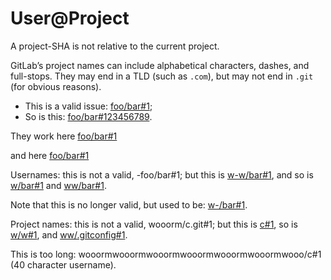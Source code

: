 # User@Project

A project-SHA is not relative to the current project.

GitLab’s project names can include alphabetical characters, dashes, and full-stops. They may end in a TLD (such as `.com`), but may not end in `.git` (for obvious reasons).

*   This is a valid issue: [foo/bar#1](https://gitlab.com/foo/bar/issues/1);
*   So is this: [foo/bar#123456789](https://gitlab.com/foo/bar/issues/123456789).

They work here
[foo/bar#1](https://gitlab.com/foo/bar/issues/1)

and here
[foo/bar#1](https://gitlab.com/foo/bar/issues/1)

Usernames: this is not a valid, -foo/bar#1; but this is [w-w/bar#1](https://gitlab.com/w-w/bar/issues/1), and so is [w/bar#1](https://gitlab.com/w/bar/issues/1) and [ww/bar#1](https://gitlab.com/ww/bar/issues/1).

Note that this is no longer valid, but used to be: [w-/bar#1](https://gitlab.com/w-/bar/issues/1).

Project names: this is not a valid, wooorm/c.git#1; but this is [c#1](https://gitlab.com/wooorm/c/issues/1), so is [w/w#1](https://gitlab.com/w/w/issues/1), and [ww/.gitconfig#1](https://gitlab.com/ww/.gitconfig/issues/1).

This is too long: wooormwooormwooormwooormwooormwooormwooo/c#1 (40 character username).
